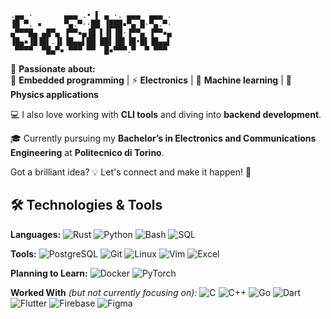 ```
.▄▄ ·       ▄▄▄ .• ▌ ▄ ·. ▄▄▄  ▄▄▄ .
▐█ ▀. ▪     ▀▄.▀··██ ▐███▪▀▄ █·▀▄.▀·
▄▀▀▀█▄ ▄█▀▄ ▐▀▀▪▄▐█ ▌▐▌▐█·▐▀▀▄ ▐▀▀▪▄
▐█▄▪▐█▐█▌.▐▌▐█▄▄▌██ ██▌▐█▌▐█•█▌▐█▄▄▌
 ▀▀▀▀  ▀█▄▀▪ ▀▀▀ ▀▀  █▪▀▀▀.▀  ▀ ▀▀▀
```

🚀 **Passionate about:**  
🔧 **Embedded programming** | ⚡ **Electronics** | 🤖 **Machine learning** | 🌌 **Physics applications**

💻 I also love working with **CLI tools** and diving into **backend development**.  

🎓 Currently pursuing my **Bachelor’s in Electronics and Communications Engineering** at **Politecnico di Torino**.  

Got a brilliant idea? 💡 Let's connect and make it happen! 🤝  

## 🛠️ Technologies & Tools  

**Languages:** ![Rust](https://img.shields.io/badge/-Rust-000000?logo=rust&logoColor=white) ![Python](https://img.shields.io/badge/-Python-3776AB?logo=python&logoColor=white) ![Bash](https://img.shields.io/badge/-Bash-4EAA25?logo=gnubash&logoColor=white) ![SQL](https://img.shields.io/badge/-SQL-4479A1)

**Tools:** ![PostgreSQL](https://img.shields.io/badge/-PostgreSQL-336791?logo=postgresql&logoColor=white) ![Git](https://img.shields.io/badge/-Git-F05032?logo=git&logoColor=white) ![Linux](https://img.shields.io/badge/-Linux-FCC624?logo=linux&logoColor=black) ![Vim](https://img.shields.io/badge/-Vim-019733?logo=vim&logoColor=white) ![Excel](https://img.shields.io/badge/-Excel-217346)

**Planning to Learn:** ![Docker](https://img.shields.io/badge/-Docker-2496ED?logo=docker&logoColor=white) ![PyTorch](https://img.shields.io/badge/-PyTorch-EE4C2C?logo=pytorch&logoColor=white)

**Worked With** *(but not currently focusing on):* ![C](https://img.shields.io/badge/-C-A8B9CC?logo=c&logoColor=white) ![C++](https://img.shields.io/badge/-C++-00599C?logo=c%2B%2B&logoColor=white) ![Go](https://img.shields.io/badge/-Go-00ADD8?logo=go&logoColor=white) ![Dart](https://img.shields.io/badge/-Dart-0175C2?logo=dart&logoColor=white) ![Flutter](https://img.shields.io/badge/-Flutter-02569B?logo=flutter&logoColor=white) ![Firebase](https://img.shields.io/badge/-Firebase-FFCA28?logo=firebase&logoColor=white) ![Figma](https://img.shields.io/badge/-Figma-F24E1E?logo=figma&logoColor=white)
